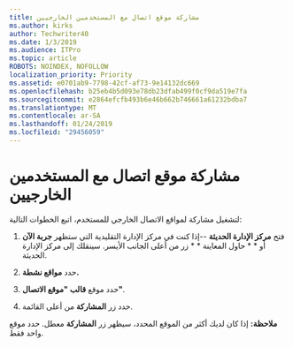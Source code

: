 ```yaml
---
title: مشاركة موقع اتصال مع المستخدمين الخارجيين
ms.author: kirks
author: Techwriter40
ms.date: 1/3/2019
ms.audience: ITPro
ms.topic: article
ROBOTS: NOINDEX, NOFOLLOW
localization_priority: Priority
ms.assetid: e0701ab9-7798-42cf-af73-9e14132dc669
ms.openlocfilehash: b25eb4b5d093e78db23dfab499f0cf9da519e7fa
ms.sourcegitcommit: e2864efcfb493b6e46b662b746661a61232bdba7
ms.translationtype: MT
ms.contentlocale: ar-SA
ms.lasthandoff: 01/24/2019
ms.locfileid: "29456059"
---
```

# <a name="share-a-communication-site-with-external-users"></a>مشاركة موقع اتصال مع المستخدمين الخارجيين

لتشغيل مشاركة لمواقع الاتصال الخارجي للمستخدم، اتبع الخطوات التالية: 
  
1. فتح **مركز الإدارة الحديثة** --إذا كنت في مركز الإدارة التقليدية التي ستظهر **جربة الآن** أو * * حاول المعاينة * * زر من أعلى الجانب الأيسر. سينقلك إلى مركز الإدارة الحديثة. 
  
2. حدد **مواقع نشطة.**
  
3. حدد موقع **قالب "موقع الاتصال"**. 
  
4. حدد زر **المشاركة** من أعلى القائمة. 
  
 **ملاحظة:** إذا كان لديك أكثر من الموقع المحدد، سيظهر زر **المشاركة** معطل. حدد موقع واحد فقط. 
  

